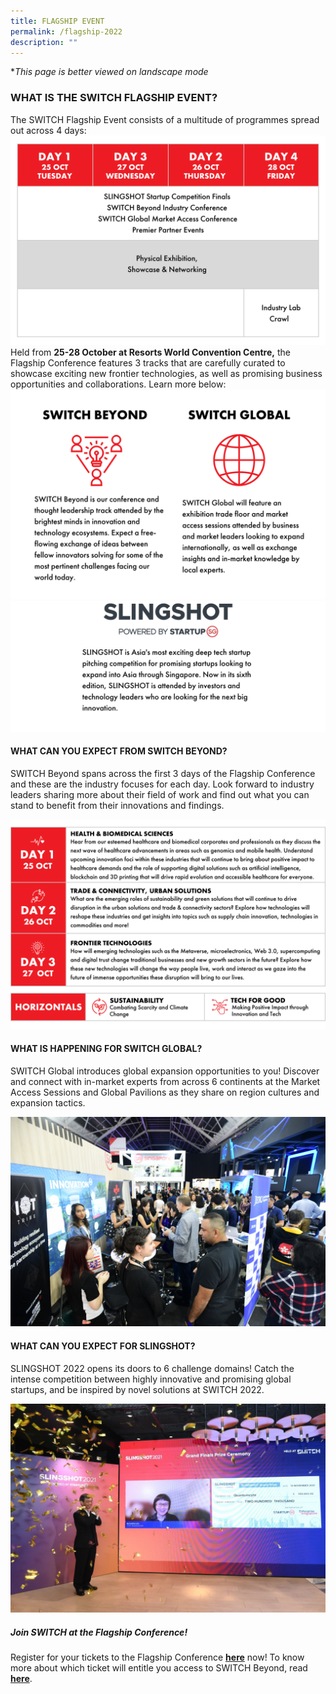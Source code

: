 ```yaml
---
title: FLAGSHIP EVENT
permalink: /flagship-2022
description: ""
---
```

**This page is better viewed on landscape mode*
### **WHAT IS THE SWITCH FLAGSHIP EVENT?**
The SWITCH Flagship Event consists of a multitude of programmes spread out across 4 days: 
![](/images/SWITCH%202022%20Landing%20Page/GREY%20Events%20Overview.png)
Held from **25-28 October at Resorts World Convention Centre,** the Flagship Conference features 3 tracks that are carefully curated to showcase exciting new frontier technologies, as well as promising business opportunities and collaborations. Learn more below:
![](/images/SWITCH%202022%20Landing%20Page/SWITCH%20Pillars%20Infographic%20%20(1).png)
![](/images/SWITCH%202022%20Landing%20Page/pillars%20ver%204.jpeg)
#### **WHAT CAN YOU EXPECT FROM SWITCH BEYOND?**
SWITCH Beyond spans across the first 3 days of the Flagship Conference and these are the industry focuses for each day. Look forward to industry leaders sharing more about their field of work and find out what you can stand to benefit from their innovations and findings.

![](/images/SWITCH%202022%20Landing%20Page/(GREY)%20Why%20Premium.png)
#### **WHAT IS HAPPENING FOR SWITCH GLOBAL?**
SWITCH Global introduces global expansion opportunities to you! Discover and connect with in-market experts from across 6 continents at the Market Access Sessions and Global Pavilions as they share on region cultures and expansion tactics. 

![SWITCH Global](/images/SWITCH%20Global%203.JPG)
#### **WHAT CAN YOU EXPECT FOR SLINGSHOT?**
SLINGSHOT 2022 opens its doors to 6 challenge domains! Catch the intense competition between highly innovative and promising global startups, and be inspired by novel solutions at SWITCH 2022.

![SLINGSHOT ](/images/slingshot_2021_winner_quantumcyte_web.jpeg)
##### **Join SWITCH at the Flagship Conference!**
Register for your tickets to the Flagship Conference **[here](https://community.switchsg.org/register)** now! 
To know more about which ticket will entitle you access to SWITCH Beyond, read **[here](https://enterprisesg-switch-staging.netlify.app/tickets)**.